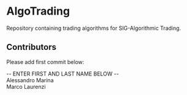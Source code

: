 # AlgoTrading
Repository containing trading algorithms for SIG-Algorithmic Trading.

## Contributors
Please add first commit below:

-- ENTER FIRST AND LAST NAME BELOW -- \
Alessandro Marina \
Marco Laurenzi 
